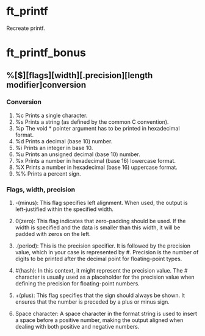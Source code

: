 # ft_printf
Recreate printf.


# ft_printf_bonus

## %[$][flags][width][.precision][length modifier]conversion


### Conversion

1. %c Prints a single character.
2. %s Prints a string (as defined by the common C convention).
3. %p The void * pointer argument has to be printed in hexadecimal format.
4. %d Prints a decimal (base 10) number.
5. %i Prints an integer in base 10.
6. %u Prints an unsigned decimal (base 10) number.
7. %x Prints a number in hexadecimal (base 16) lowercase format.
8. %X Prints a number in hexadecimal (base 16) uppercase format.
9. %% Prints a percent sign.


### Flags, width, precision

1. -(minus): This flag specifies left alignment. When used, the output is left-justified within the specified width.

2. 0(zero): This flag indicates that zero-padding should be used. If the width is specified and the data is smaller than this width, it will be padded with zeros on the left.

3. .(period): This is the precision specifier. It is followed by the precision value, which in your case is represented by #. Precision is the number of digits to be printed after the decimal point for floating-point types.

4. #(hash): In this context, it might represent the precision value. The # character is usually used as a placeholder for the precision value when defining the precision for floating-point numbers.

5. +(plus): This flag specifies that the sign should always be shown. It ensures that the number is preceded by a plus or minus sign.

6. Space character: A space character in the format string is used to insert a space before a positive number, making the output aligned when dealing with both positive and negative numbers.
